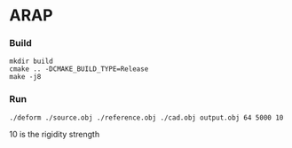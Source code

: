 # ARAP

### Build
```
mkdir build
cmake .. -DCMAKE_BUILD_TYPE=Release
make -j8
```

### Run
```
./deform ./source.obj ./reference.obj ./cad.obj output.obj 64 5000 10
```
10 is the rigidity strength

